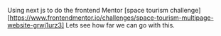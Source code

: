 Using next js to do the frontend Mentor [space tourism challenge][https://www.frontendmentor.io/challenges/space-tourism-multipage-website-grwj1urz3]
Lets see how far we can go with this.
